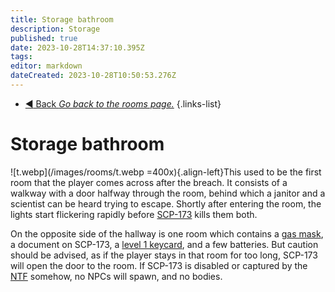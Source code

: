 ```yaml
---
title: Storage bathroom
description: Storage
published: true
date: 2023-10-28T14:37:10.395Z
tags: 
editor: markdown
dateCreated: 2023-10-28T10:50:53.276Z
---
```


- [:arrow_backward: Back *Go back to the rooms page.*](/en/game/rooms)
{.links-list}
# Storage bathroom
![t.webp](/images/rooms/t.webp =400x){.align-left}This used to be the first room that the player comes across after the breach. It consists of a walkway with a door halfway through the room, behind which a janitor and a scientist can be heard trying to escape. Shortly after entering the room, the lights start flickering rapidly before [SCP-173](/en/game/scps/173) kills them both.

On the opposite side of the hallway is one room which contains a [gas mask](/en/game/items/gas-mask), a document on SCP-173, a [level 1 keycard](/en/game/items/Keycards), and a few batteries. But caution should be advised, as if the player stays in that room for too long, SCP-173 will open the door to the room. If SCP-173 is disabled or captured by the [NTF](/en/game/jobs/mtf) somehow, no NPCs will spawn, and no bodies.